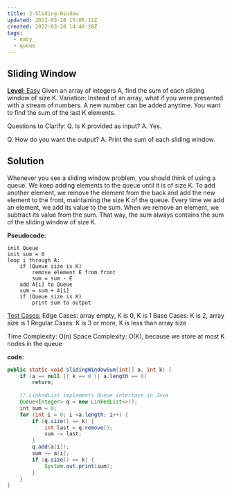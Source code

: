 ```yaml
---
title: 2-Sliding-Window
updated: 2022-03-28 15:06:11Z
created: 2022-03-28 14:48:28Z
tags:
  - easy
  - queue
---
```


## **Sliding Window**

<ins>**Level**: Easy</ins>
Given an array of integers A, find the sum of each sliding window of size K.
Variation:​ Instead of an array, what if you were presented with a ​stream​ of numbers. A new number
can be added anytime. You want to find the sum of the last K elements.

Questions to Clarify:
Q. Is K provided as input?
A. Yes.

Q. How do you want the output?
A. Print the sum of each sliding window.

## Solution

Whenever you see a sliding window problem, you should think of using a queue.
We keep adding elements to the queue until it is of size K. To add another element, we remove the element from the back and add the new element to the front, maintaining the size K of the queue.
Every time we add an element, we add its value to the sum. When we remove an element, we subtract its value from the sum. That way, the sum always contains the sum of the sliding window of size K.

**Pseudocode**:

```
init Queue
init sum = 0
loop i through A:
    if (Queue size is K)
        remove element E from front
        sum = sum - E
    add A[i] to Queue
    sum = sum + A[i]
    if (Queue size is K)
        print sum to output
```

<ins>Test Cases:</ins>
Edge Cases: array empty, K is 0, K is 1
Base Cases: K is 2, array size is 1
Regular Cases: K is 3 or more, K is less than array size

Time Complexity: O(n)
Space Complexity: O(K), because we store at most K nodes in the queue

**code:**

```java
public static void slidingWindowSum(int[] a, int k) {
	if (a == null || k == 0 || a.length == 0)
		return;
	
	// LinkedList implements Queue interface in Java
	Queue<Integer> q = new LinkedList<>();
	int sum = 0;
	for (int i = 0; i <a.length; i++) {
		if (q.size() == k) {
			int last = q.remove();
			sum -= last;
		}
		q.add(a[i]);
		sum += a[i];
		if (q.size() == k) {
			System.out.print(sum);
		}
	}
}
```